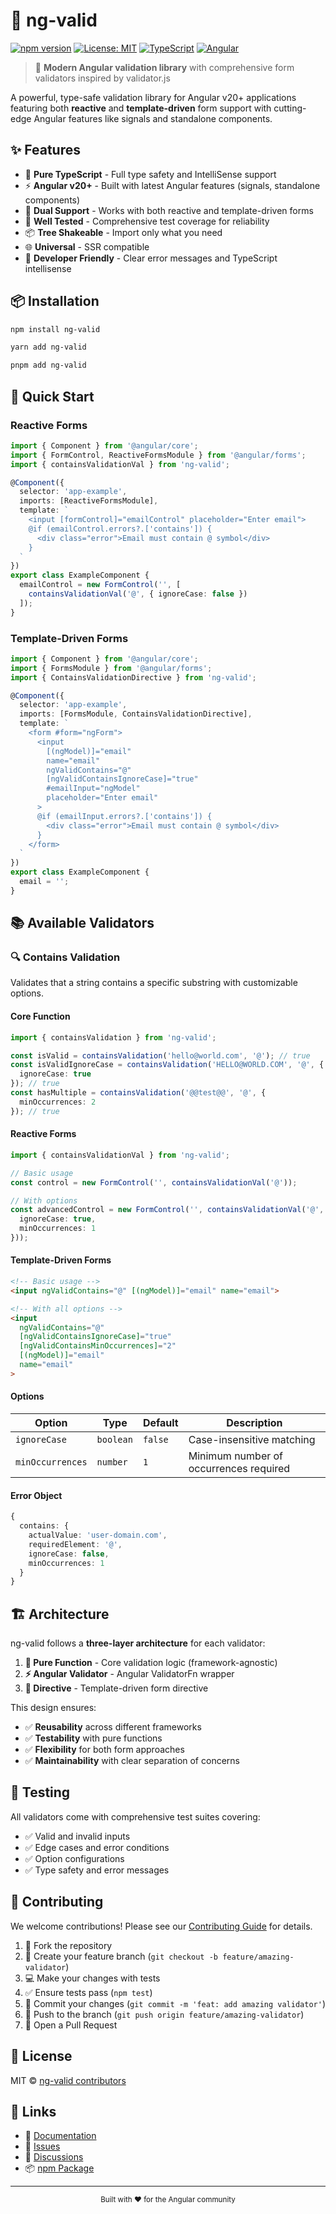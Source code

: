 # 🎯 ng-valid

[![npm version](https://badge.fury.io/js/ng-valid.svg)](https://badge.fury.io/js/ng-valid)
[![License: MIT](https://img.shields.io/badge/License-MIT-yellow.svg)](https://opensource.org/licenses/MIT)
[![TypeScript](https://img.shields.io/badge/%3C%2F%3E-TypeScript-%230074c1.svg)](http://www.typescriptlang.org/)
[![Angular](https://img.shields.io/badge/Angular-v20+-red)](https://angular.dev)

> 🚀 **Modern Angular validation library** with comprehensive form validators inspired by validator.js

A powerful, type-safe validation library for Angular v20+ applications featuring both **reactive** and **template-driven** form support with cutting-edge Angular features like signals and standalone components.

## ✨ Features

- 🎯 **Pure TypeScript** - Full type safety and IntelliSense support
- ⚡ **Angular v20+** - Built with latest Angular features (signals, standalone components)
- 🔄 **Dual Support** - Works with both reactive and template-driven forms
- 🧪 **Well Tested** - Comprehensive test coverage for reliability
- 📦 **Tree Shakeable** - Import only what you need
- 🌐 **Universal** - SSR compatible
- 🎨 **Developer Friendly** - Clear error messages and TypeScript intellisense

## 📦 Installation

```bash
npm install ng-valid
```

```bash
yarn add ng-valid
```

```bash
pnpm add ng-valid
```

## 🚀 Quick Start

### Reactive Forms
```typescript
import { Component } from '@angular/core';
import { FormControl, ReactiveFormsModule } from '@angular/forms';
import { containsValidationVal } from 'ng-valid';

@Component({
  selector: 'app-example',
  imports: [ReactiveFormsModule],
  template: `
    <input [formControl]="emailControl" placeholder="Enter email">
    @if (emailControl.errors?.['contains']) {
      <div class="error">Email must contain @ symbol</div>
    }
  `
})
export class ExampleComponent {
  emailControl = new FormControl('', [
    containsValidationVal('@', { ignoreCase: false })
  ]);
}
```

### Template-Driven Forms
```typescript
import { Component } from '@angular/core';
import { FormsModule } from '@angular/forms';
import { ContainsValidationDirective } from 'ng-valid';

@Component({
  selector: 'app-example',
  imports: [FormsModule, ContainsValidationDirective],
  template: `
    <form #form="ngForm">
      <input
        [(ngModel)]="email"
        name="email"
        ngValidContains="@"
        [ngValidContainsIgnoreCase]="true"
        #emailInput="ngModel"
        placeholder="Enter email"
      >
      @if (emailInput.errors?.['contains']) {
        <div class="error">Email must contain @ symbol</div>
      }
    </form>
  `
})
export class ExampleComponent {
  email = '';
}
```

## 📚 Available Validators

### 🔍 Contains Validation

Validates that a string contains a specific substring with customizable options.

#### **Core Function**
```typescript
import { containsValidation } from 'ng-valid';

const isValid = containsValidation('hello@world.com', '@'); // true
const isValidIgnoreCase = containsValidation('HELLO@WORLD.COM', '@', { 
  ignoreCase: true 
}); // true
const hasMultiple = containsValidation('@@test@@', '@', { 
  minOccurrences: 2 
}); // true
```

#### **Reactive Forms**
```typescript
import { containsValidationVal } from 'ng-valid';

// Basic usage
const control = new FormControl('', containsValidationVal('@'));

// With options
const advancedControl = new FormControl('', containsValidationVal('@', {
  ignoreCase: true,
  minOccurrences: 1
}));
```

#### **Template-Driven Forms**
```html
<!-- Basic usage -->
<input ngValidContains="@" [(ngModel)]="email" name="email">

<!-- With all options -->
<input 
  ngValidContains="@"
  [ngValidContainsIgnoreCase]="true"
  [ngValidContainsMinOccurrences]="2"
  [(ngModel)]="email" 
  name="email"
>
```

#### **Options**
| Option | Type | Default | Description |
|--------|------|---------|-------------|
| `ignoreCase` | `boolean` | `false` | Case-insensitive matching |
| `minOccurrences` | `number` | `1` | Minimum number of occurrences required |

#### **Error Object**
```typescript
{
  contains: {
    actualValue: 'user-domain.com',
    requiredElement: '@',
    ignoreCase: false,
    minOccurrences: 1
  }
}
```

## 🏗️ Architecture

ng-valid follows a **three-layer architecture** for each validator:

1. **🔧 Pure Function** - Core validation logic (framework-agnostic)
2. **⚡ Angular Validator** - Angular ValidatorFn wrapper
3. **🎨 Directive** - Template-driven form directive

This design ensures:
- ✅ **Reusability** across different frameworks
- ✅ **Testability** with pure functions
- ✅ **Flexibility** for both form approaches
- ✅ **Maintainability** with clear separation of concerns

## 🧪 Testing

All validators come with comprehensive test suites covering:
- ✅ Valid and invalid inputs
- ✅ Edge cases and error conditions
- ✅ Option configurations
- ✅ Type safety and error messages

## 🤝 Contributing

We welcome contributions! Please see our [Contributing Guide](CONTRIBUTING.md) for details.

1. 🍴 Fork the repository
2. 🌿 Create your feature branch (`git checkout -b feature/amazing-validator`)
3. 💻 Make your changes with tests
4. ✅ Ensure tests pass (`npm test`)
5. 📝 Commit your changes (`git commit -m 'feat: add amazing validator'`)
6. 🚀 Push to the branch (`git push origin feature/amazing-validator`)
7. 🎉 Open a Pull Request

## 📄 License

MIT © [ng-valid contributors](https://github.com/lukonik/ng-valid/graphs/contributors)

## 🔗 Links

- 📖 [Documentation](https://github.com/lukonik/ng-valid#readme)
- 🐛 [Issues](https://github.com/lukonik/ng-valid/issues)
- 💬 [Discussions](https://github.com/lukonik/ng-valid/discussions)
- 📦 [npm Package](https://www.npmjs.com/package/ng-valid)

---

<div align="center">
  <sub>Built with ❤️ for the Angular community</sub>
</div>